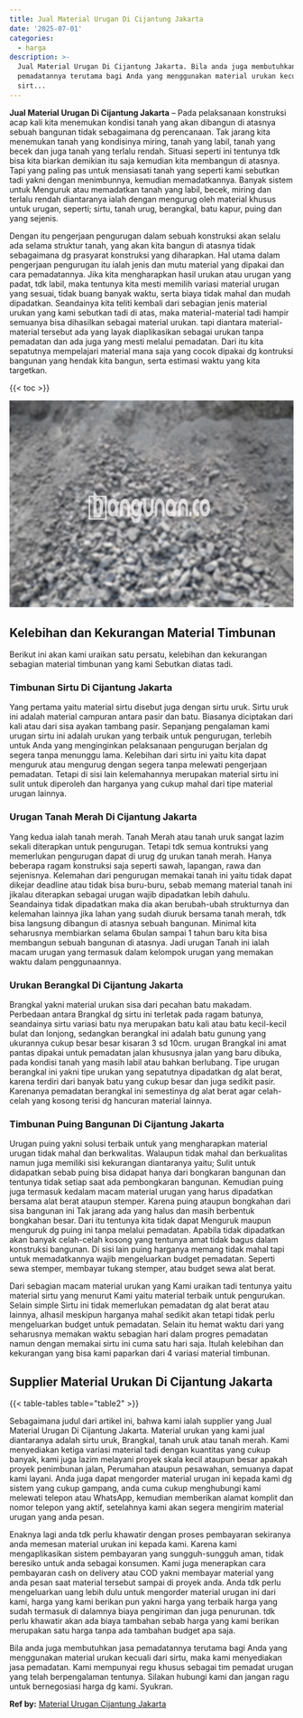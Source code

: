 ```yaml
---
title: Jual Material Urugan Di Cijantung Jakarta
date: '2025-07-01'
categories:
  - harga
description: >-
  Jual Material Urugan Di Cijantung Jakarta. Bila anda juga membutuhkan jasa
  pemadatannya terutama bagi Anda yang menggunakan material urukan kecuali dari
  sirt...
---
```


**Jual Material Urugan Di Cijantung Jakarta** – Pada pelaksanaan konstruksi acap kali kita menemukan kondisi tanah yang akan dibangun di atasnya sebuah bangunan tidak sebagaimana dg perencanaan. Tak jarang kita menemukan tanah yang kondisinya miring, tanah yang labil, tanah yang becek dan juga tanah yang terlalu rendah. Situasi seperti ini tentunya tdk bisa kita biarkan demikian itu saja kemudian kita membangun di atasnya. Tapi yang paling pas untuk mensiasati tanah yang seperti kami sebutkan tadi yakni dengan menimbunnya, kemudian memadatkannya. Banyak sistem untuk Menguruk atau memadatkan tanah yang labil, becek, miring dan terlalu rendah diantaranya ialah dengan mengurug oleh material khusus untuk urugan, seperti; sirtu, tanah urug, berangkal, batu kapur, puing dan yang sejenis.

Dengan itu pengerjaan pengurugan dalam sebuah konstruksi akan selalu ada selama struktur tanah, yang akan kita bangun di atasnya tidak sebagaimana dg prasyarat konstruksi yang diharapkan. Hal utama dalam pengerjaan pengurugan itu ialah jenis dan mutu material yang dipakai dan cara pemadatannya. Jika kita mengharapkan hasil urukan atau urugan yang padat, tdk labil, maka tentunya kita mesti memilih variasi material urugan yang sesuai, tidak buang banyak waktu, serta biaya tidak mahal dan mudah dipadatkan. Seandainya kita teliti kembali dari sebagian jenis material urukan yang kami sebutkan tadi di atas, maka material-material tadi hampir semuanya bisa dihasilkan sebagai material urukan. tapi diantara material-material tersebut ada yang layak diaplikasikan sebagai urukan tanpa pemadatan dan ada juga yang mesti melalui pemadatan. Dari itu kita sepatutnya mempelajari material mana saja yang cocok dipakai dg kontruksi bangunan yang hendak kita bangun, serta estimasi waktu yang kita targetkan.

{{< toc >}}

![Jual Material Urugan Di Cijantung Jakarta](/images/jual-urugan-25.png)

## Kelebihan dan Kekurangan Material Timbunan

Berikut ini akan kami uraikan satu persatu, kelebihan dan kekurangan sebagian material timbunan yang kami Sebutkan diatas tadi.

### Timbunan Sirtu Di Cijantung Jakarta

Yang pertama yaitu material sirtu disebut juga dengan sirtu uruk. Sirtu uruk ini adalah material campuran antara pasir dan batu. Biasanya diciptakan dari kali atau dari sisa ayakan tambang pasir. Sepanjang pengalaman kami urugan sirtu ini adalah urukan yang terbaik untuk pengurugan, terlebih untuk Anda yang menginginkan pelaksanaan pengurugan berjalan dg segera tanpa menunggu lama. Kelebihan dari sirtu ini yaitu kita dapat menguruk atau mengurug dengan segera tanpa melewati pengerjaan pemadatan. Tetapi di sisi lain kelemahannya merupakan material sirtu ini sulit untuk diperoleh dan harganya yang cukup mahal dari tipe material urugan lainnya.

### Urugan Tanah Merah Di Cijantung Jakarta

Yang kedua ialah tanah merah. Tanah Merah atau tanah uruk sangat lazim sekali diterapkan untuk pengurugan. Tetapi tdk semua kontruksi yang memerlukan pengurugan dapat di urug dg urukan tanah merah. Hanya beberapa ragam konstruksi saja seperti sawah, lapangan, rawa dan sejenisnya. Kelemahan dari pengurugan memakai tanah ini yaitu tidak dapat dikejar deadline atau tidak bisa buru-buru, sebab memang material tanah ini jikalau diterapkan sebagai urugan wajib dipadatkan lebih dahulu. Seandainya tidak dipadatkan maka dia akan berubah-ubah strukturnya dan kelemahan lainnya jika lahan yang sudah diuruk bersama tanah merah, tdk bisa langsung dibangun di atasnya sebuah bangunan. Minimal kita seharusnya membiarkan selama 6bulan sampai 1 tahun baru kita bisa membangun sebuah bangunan di atasnya. Jadi urugan Tanah ini ialah macam urugan yang termasuk dalam kelompok urugan yang memakan waktu dalam penggunaannya.

### Urukan Berangkal Di Cijantung Jakarta

Brangkal yakni material urukan sisa dari pecahan batu makadam. Perbedaan antara Brangkal dg sirtu ini terletak pada ragam batunya, seandainya sirtu variasi batu nya merupakan batu kali atau batu kecil-kecil bulat dan lonjong, sedangkan berangkal ini adalah batu gunung yang ukurannya cukup besar besar kisaran 3 sd 10cm. urugan Brangkal ini amat pantas dipakai untuk pemadatan jalan khususnya jalan yang baru dibuka, pada kondisi tanah yang masih labil atau bahkan berlubang. Tipe urugan berangkal ini yakni tipe urukan yang sepatutnya dipadatkan dg alat berat, karena terdiri dari banyak batu yang cukup besar dan juga sedikit pasir. Karenanya pemadatan berangkal ini semestinya dg alat berat agar celah-celah yang kosong terisi dg hancuran material lainnya.

### Timbunan Puing Bangunan Di Cijantung Jakarta

Urugan puing yakni solusi terbaik untuk yang mengharapkan material urugan tidak mahal dan berkwalitas. Walaupun tidak mahal dan berkualitas namun juga memiliki sisi kekurangan diantaranya yaitu; Sulit untuk didapatkan sebab puing bisa didapat hanya dari bongkaran bangunan dan tentunya tidak setiap saat ada pembongkaran bangunan. Kemudian puing juga termasuk kedalam macam material urugan yang harus dipadatkan bersama alat berat ataupun stemper. Karena puing ataupun bongkahan dari sisa bangunan ini Tak jarang ada yang halus dan masih berbentuk bongkahan besar. Dari itu tentunya kita tidak dapat Menguruk maupun menguruk dg puing ini tanpa melalui pemadatan. Apabila tidak dipadatkan akan banyak celah-celah kosong yang tentunya amat tidak bagus dalam konstruksi bangunan. Di sisi lain puing harganya memang tidak mahal tapi untuk memadatkannya wajib mengeluarkan budget pemadatan. Seperti sewa stemper, membayar tukang stemper, atau budget sewa alat berat.

Dari sebagian macam material urukan yang Kami uraikan tadi tentunya yaitu material sirtu yang menurut Kami yaitu material terbaik untuk pengurukan. Selain simple Sirtu ini tidak memerlukan pemadatan dg alat berat atau lainnya, alhasil meskipun harganya mahal sedikit akan tetapi tidak perlu mengeluarkan budget untuk pemadatan. Selain itu hemat waktu dari yang seharusnya memakan waktu sebagian hari dalam progres pemadatan namun dengan memakai sirtu ini cuma satu hari saja. Itulah kelebihan dan kekurangan yang bisa kami paparkan dari 4 variasi material timbunan.

## Supplier Material Urukan Di Cijantung Jakarta

{{< table-tables table="table2" >}}

Sebagaimana judul dari artikel ini, bahwa kami ialah supplier yang Jual Material Urugan Di Cijantung Jakarta. Material urukan yang kami jual diantaranya adalah sirtu uruk, Brangkal, tanah uruk atau tanah merah. Kami menyediakan ketiga variasi material tadi dengan kuantitas yang cukup banyak, kami juga lazim melayani proyek skala kecil ataupun besar apakah proyek penimbunan jalan, Perumahan ataupun pesawahan, semuanya dapat kami layani. Anda juga dapat mengorder material urugan ini kepada kami dg sistem yang cukup gampang, anda cuma cukup menghubungi kami melewati telepon atau WhatsApp, kemudian memberikan alamat komplit dan nomor telepon yang aktif, setelahnya kami akan segera mengirim material urugan yang anda pesan.

Enaknya lagi anda tdk perlu khawatir dengan proses pembayaran sekiranya anda memesan material urukan ini kepada kami. Karena kami mengaplikasikan sistem pembayaran yang sungguh-sungguh aman, tidak beresiko untuk anda sebagai konsumen. Kami juga menerapkan cara pembayaran cash on delivery atau COD yakni membayar material yang anda pesan saat material tersebut sampai di proyek anda. Anda tdk perlu mengeluarkan uang lebih dulu untuk mengorder material urugan ini dari kami, harga yang kami berikan pun yakni harga yang terbaik harga yang sudah termasuk di dalamnya biaya pengiriman dan juga penurunan. tdk perlu khawatir akan ada biaya tambahan sebab harga yang kami berikan merupakan satu harga tanpa ada tambahan budget apa saja.

Bila anda juga membutuhkan jasa pemadatannya terutama bagi Anda yang menggunakan material urukan kecuali dari sirtu, maka kami menyediakan jasa pemadatan. Kami mempunyai regu khusus sebagai tim pemadat urugan yang telah berpengalaman tentunya. Silakan hubungi kami dan jangan ragu untuk bernegosiasi harga dg kami. Syukran.

**Ref by:** [Material Urugan Cijantung Jakarta](https://id.wikipedia.org/wiki/Material)
